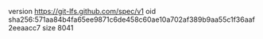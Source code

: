 version https://git-lfs.github.com/spec/v1
oid sha256:571aa84b4fa65ee9871c6de458c60ae10a702af389b9aa55c1f36aaf2eeaacc7
size 8041
